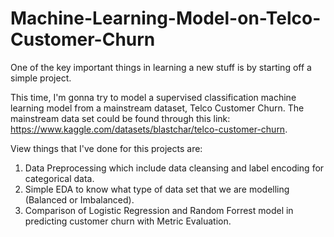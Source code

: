 # Machine-Learning-Model-on-Telco-Customer-Churn
One of the key important things in learning a new stuff is by starting off a simple project. 

This time, I'm gonna try to model a supervised classification machine learning model from a mainstream dataset, Telco Customer Churn. 
The mainstream data set could be found through this link: https://www.kaggle.com/datasets/blastchar/telco-customer-churn. 

View things that I've done for this projects are: 
1. Data Preprocessing which include data cleansing and label encoding for categorical data. 
2. Simple EDA to know what type of data set that we are modelling (Balanced or Imbalanced).
3. Comparison of Logistic Regression and Random Forrest model in predicting customer churn with Metric Evaluation. 
